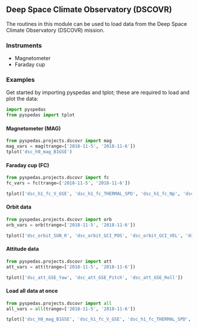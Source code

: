 
## Deep Space Climate Observatory (DSCOVR)
The routines in this module can be used to load data from the Deep Space Climate Observatory (DSCOVR) mission. 

### Instruments
- Magnetometer
- Faraday cup

### Examples
Get started by importing pyspedas and tplot; these are required to load and plot the data:

```python
import pyspedas
from pyspedas import tplot
```

#### Magnetometer (MAG)

```python
from pyspedas.projects.dscovr import mag
mag_vars = mag(trange=['2018-11-5', '2018-11-6'])
tplot('dsc_h0_mag_B1GSE')
```

#### Faraday cup (FC)

```python
from pyspedas.projects.dscovr import fc
fc_vars = fc(trange=['2018-11-5', '2018-11-6'])

tplot(['dsc_h1_fc_V_GSE', 'dsc_h1_fc_THERMAL_SPD', 'dsc_h1_fc_Np', 'dsc_h1_fc_THERMAL_TEMP'])
```

#### Orbit data

```python
from pyspedas.projects.dscovr import orb 
orb_vars = orb(trange=['2018-11-5', '2018-11-6'])

tplot(['dsc_orbit_SUN_R', 'dsc_orbit_GCI_POS', 'dsc_orbit_GCI_VEL', 'dsc_orbit_GSE_POS', 'dsc_orbit_MOON_GSE_POS'])
```

#### Attitude data

```python
from pyspedas.projects.dscovr import att
att_vars = att(trange=['2018-11-5', '2018-11-6'])

tplot(['dsc_att_GSE_Yaw', 'dsc_att_GSE_Pitch', 'dsc_att_GSE_Roll'])
```

#### Load all data at once

```python
from pyspedas.projects.dscovr import all  
all_vars = all(trange=['2018-11-5', '2018-11-6'])

tplot(['dsc_h0_mag_B1GSE', 'dsc_h1_fc_V_GSE', 'dsc_h1_fc_THERMAL_SPD', 'dsc_h1_fc_Np', 'dsc_orbit_GSE_POS'])
```
